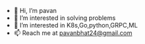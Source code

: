 - 👋 Hi, I’m pavan
- 👀 I’m interested in solving problems
- 🌱 I’m interested in  K8s,Go,python,GRPC,ML
- 📫 Reach me at pavanbhat24@gmail.com

<!---
pavan2425/pavan2425 is a ✨ special ✨ repository because its `README.md` (this file) appears on your GitHub profile.
You can click the Preview link to take a look at your changes.
--->
